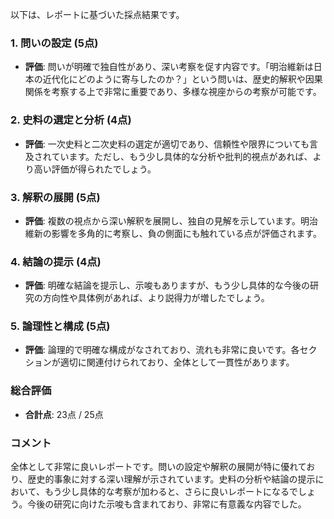 以下は、レポートに基づいた採点結果です。

### 1. 問いの設定 (5点)
- **評価**: 問いが明確で独自性があり、深い考察を促す内容です。「明治維新は日本の近代化にどのように寄与したのか？」という問いは、歴史的解釈や因果関係を考察する上で非常に重要であり、多様な視座からの考察が可能です。

### 2. 史料の選定と分析 (4点)
- **評価**: 一次史料と二次史料の選定が適切であり、信頼性や限界についても言及されています。ただし、もう少し具体的な分析や批判的視点があれば、より高い評価が得られたでしょう。

### 3. 解釈の展開 (5点)
- **評価**: 複数の視点から深い解釈を展開し、独自の見解を示しています。明治維新の影響を多角的に考察し、負の側面にも触れている点が評価されます。

### 4. 結論の提示 (4点)
- **評価**: 明確な結論を提示し、示唆もありますが、もう少し具体的な今後の研究の方向性や具体例があれば、より説得力が増したでしょう。

### 5. 論理性と構成 (5点)
- **評価**: 論理的で明確な構成がなされており、流れも非常に良いです。各セクションが適切に関連付けられており、全体として一貫性があります。

### 総合評価
- **合計点**: 23点 / 25点

### コメント
全体として非常に良いレポートです。問いの設定や解釈の展開が特に優れており、歴史的事象に対する深い理解が示されています。史料の分析や結論の提示において、もう少し具体的な考察が加わると、さらに良いレポートになるでしょう。今後の研究に向けた示唆も含まれており、非常に有意義な内容でした。
